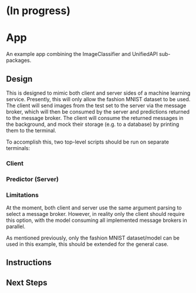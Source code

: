 # (In progress)
# App
An example app combining the ImageClassifier and UnifiedAPI sub-packages.

## Design
This is designed to mimic both client and server sides of a machine learning service. Presently, this will only allow 
the fashion MNIST dataset to be used. The client will send images from the test set to the server via the message 
broker, which will then be consumed by the server and predictions returned to the message broker. The client will 
consume the returned messages in the background, and mock their storage (e.g. to a database) by printing them to the 
terminal.

To accomplish this, two top-level scripts should be run on separate terminals:

### Client

### Predictor (Server)


### Limitations
At the moment, both client and server use the same argument parsing to select a message broker. However, in reality 
only the client should require this option, with the model consuming all implemented message brokers in parallel. 

As mentioned previously, only the fashion MNIST dataset/model can be used in this example, this should be extended for 
the general case.

## Instructions

## Next Steps